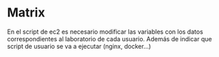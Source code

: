 # Matrix

En el script de ec2 es necesario modificar las variables con los datos correspondientes al laboratorio de cada usuario. Además de indicar que script de usuario se va a ejecutar (nginx, docker...) 
